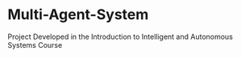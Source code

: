 # Multi-Agent-System
Project Developed in the Introduction to Intelligent and Autonomous Systems Course
